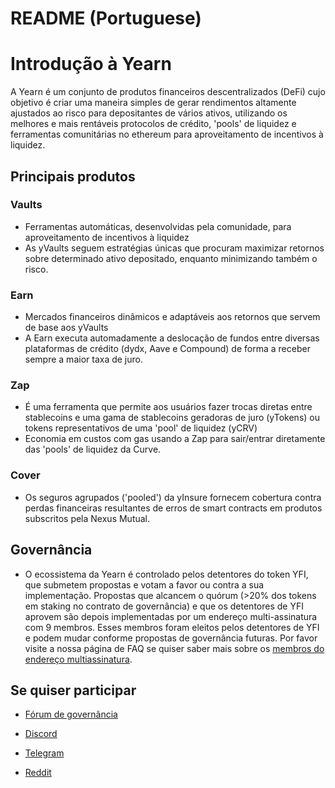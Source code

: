 # README \(Portuguese\)

# Introdução à Yearn

A Yearn é um conjunto de produtos financeiros descentralizados (DeFi) cujo objetivo é criar uma maneira simples de gerar rendimentos altamente ajustados ao risco para depositantes de vários ativos, utilizando os melhores e mais rentáveis protocolos de crédito, 'pools' de liquidez e ferramentas comunitárias no ethereum para aproveitamento de incentivos à liquidez.

## Principais produtos

### Vaults

- Ferramentas automáticas, desenvolvidas pela comunidade, para aproveitamento de incentivos à liquidez
- As yVaults seguem estratégias únicas que procuram maximizar retornos sobre determinado ativo depositado, enquanto minimizando também o risco.

### Earn

- Mercados financeiros dinâmicos e adaptáveis aos retornos que servem de base aos yVaults
- A Earn executa automadamente a deslocação de fundos entre diversas plataformas de crédito (dydx, Aave e Compound) de forma a receber sempre a maior taxa de juro.

### Zap

- É uma ferramenta que permite aos usuários fazer trocas diretas entre stablecoins e uma gama de stablecoins geradoras de juro (yTokens) ou tokens representativos de uma 'pool' de liquidez (yCRV)
- Economia em custos com gas usando a Zap para sair/entrar diretamente das 'pools' de liquidez da Curve.

### Cover

- Os seguros agrupados ('pooled') da yInsure fornecem cobertura contra perdas financeiras resultantes de erros de smart contracts em produtos subscritos pela Nexus Mutual.

## Governância

- O ecossistema da Yearn é controlado pelos detentores do token YFI, que submetem propostas e votam a favor ou contra a sua implementação. Propostas que alcancem o quórum (>20% dos tokens em staking no contrato de governância) e que os detentores de YFI aprovem são depois implementadas por um endereço multi-assinatura com 9 membros. Esses membros foram eleitos pelos detentores de YFI e podem mudar conforme propostas de governância futuras. Por favor visite a nossa página de FAQ se quiser saber mais sobre os [membros do endereço multiassinatura](https://docs.yearn.finance/faq#who-are-the-9-multisig-signers).

## Se quiser participar

- [Fórum de governância](https://gov.yearn.finance/)

- [Discord](https://discord.gg/JdbkVN)

- [Telegram](https://t.me/yearnfinance)

- [Reddit](https://www.reddit.com/r/yearn_finance/)

